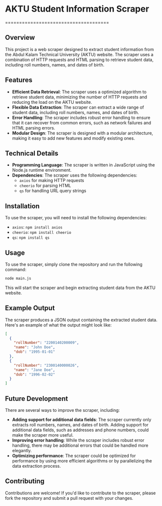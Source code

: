 # AKTU Student Information Scraper
=====================================

## Overview

This project is a web scraper designed to extract student information from the Abdul Kalam Technical University (AKTU) website. The scraper uses a combination of HTTP requests and HTML parsing to retrieve student data, including roll numbers, names, and dates of birth.

## Features

* **Efficient Data Retrieval**: The scraper uses a optimized algorithm to retrieve student data, minimizing the number of HTTP requests and reducing the load on the AKTU website.
* **Flexible Data Extraction**: The scraper can extract a wide range of student data, including roll numbers, names, and dates of birth.
* **Error Handling**: The scraper includes robust error handling to ensure that it can recover from common errors, such as network failures and HTML parsing errors.
* **Modular Design**: The scraper is designed with a modular architecture, making it easy to add new features and modify existing ones.

## Technical Details

* **Programming Language**: The scraper is written in JavaScript using the Node.js runtime environment.
* **Dependencies**: The scraper uses the following dependencies:
	+ `axios` for making HTTP requests
	+ `cheerio` for parsing HTML
	+ `qs` for handling URL query strings

## Installation

To use the scraper, you will need to install the following dependencies:

* `axios`: `npm install axios`
* `cheerio`: `npm install cheerio`
* `qs`: `npm install qs`

## Usage

To use the scraper, simply clone the repository and run the following command:
```bash
node main.js
```
This will start the scraper and begin extracting student data from the AKTU website.

## Example Output

The scraper produces a JSON output containing the extracted student data. Here's an example of what the output might look like:
```json
[
  {
    "rollNumber": "2200140200009",
    "name": "John Doe",
    "dob": "1995-01-01"
  },
  {
    "rollNumber": "2300140000026",
    "name": "Jane Doe",
    "dob": "1996-02-02"
  }
]
```
## Future Development

There are several ways to improve the scraper, including:

* **Adding support for additional data fields**: The scraper currently only extracts roll numbers, names, and dates of birth. Adding support for additional data fields, such as addresses and phone numbers, could make the scraper more useful.
* **Improving error handling**: While the scraper includes robust error handling, there may be additional errors that could be handled more elegantly.
* **Optimizing performance**: The scraper could be optimized for performance by using more efficient algorithms or by parallelizing the data extraction process.

## Contributing

Contributions are welcome! If you'd like to contribute to the scraper, please fork the repository and submit a pull request with your changes.
